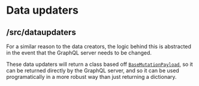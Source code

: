# Data updaters

## /src/dataupdaters
  
For a similar reason to the data creators, the logic behind this is abstracted in the event that the GraphQL server needs to be changed.

These data updaters will return a class based off [`BaseMutationPayload`](../../../backend/src/common.py), so it can be returned directly by the GraphQL server, and so it can be used programatically in a more robust way than just returning a dictionary.